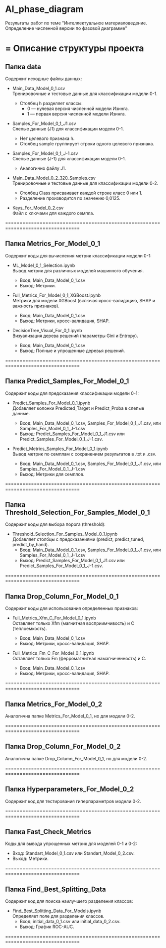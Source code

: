 # AI_phase_diagram
Результаты работ по теме "Интеллектуальное материаловедение. Определение численной версии по фазовой диаграмме"

=
                              Описание структуры проекта
=

Папка data
----------------
Содержит исходные файлы данных:
- Main_Data_Model_0_1.csv  
  Тренировочные и тестовые данные для классификации модели 0-1.  
  - Столбец h разделяет классы:  
    - 0 — нулевая версия численной модели Изинга.  
    - 1 — первая версия численной модели Изинга.

- Samples_For_Model_0_1_J1.csv  
  Слепые данные (J1) для классификации модели 0-1.  
  - Нет целевого признака h.  
  - Столбец sample группирует строки одного целевого признака.

- Samples_For_Model_0_1_J-1.csv  
  Слепые данные (J-1) для классификации модели 0-1.  
  - Аналогично файлу J1.

- Main_Data_Model_0_2_320_Samples.csv  
  Тренировочные и тестовые данные для классификации модели 0-2.  
  - Столбец Class присваивает каждой строке класс 0 или 1.  
  - Разделение производится по значению 0,0125.

- Keys_For_Model_0_2.csv  
  Файл с ключами для каждого семпла.

================================================================================

Папка Metrics_For_Model_0_1
-------------------------------
Содержит коды для вычисления метрик классификации модели 0-1:
- ML_Model_0_1_Selection.ipynb  
  Вывод метрик для различных моделей машинного обучения.  
  - Вход: Main_Data_Model_0_1.csv  
  - Выход: Метрики.

- Full_Metrics_For_Model_0_1_XGBoost.ipynb  
  Метрики для модели XGBoost (включая кросс-валидацию, SHAP и важность признаков).  
  - Вход: Main_Data_Model_0_1.csv  
  - Выход: Метрики, кросс-валидация, SHAP.

- DecisionTree_Visual_For_0_1.ipynb  
  Визуализация дерева решений (параметры Gini и Entropy).  
  - Вход: Main_Data_Model_0_1.csv  
  - Выход: Полные и упрощенные деревья решений.

================================================================================

Папка Predict_Samples_For_Model_0_1
---------------------------------------
Содержит коды для предсказания классификации модели 0-1:
- Predict_Samples_For_Model_0_1.ipynb  
  Добавляет колонки Predicted_Target и Predict_Proba в слепые данные.  
  - Вход: Main_Data_Model_0_1.csv, Samples_For_Model_0_1_J1.csv, или Samples_For_Model_0_1_J-1.csv  
  - Выход: Predict_Samples_For_Model_0_1_J1.csv или Predict_Samples_For_Model_0_1_J-1.csv.

- Predict_Metrics_Samples_For_Model_0_1.ipynb  
  Вывод метрик по семплам с сохранением результатов в .txt и .csv.  
  - Вход: Main_Data_Model_0_1.csv, Samples_For_Model_0_1_J1.csv, или Samples_For_Model_0_1_J-1.csv  
  - Выход: Метрики для семплов.

================================================================================

Папка Threshold_Selection_For_Samples_Model_0_1
---------------------------------------------------
Содержит коды для выбора порога (threshold):
- Threshold_Selection_For_Samples_Model_0_1.ipynb  
  Добавляет столбцы с предсказаниями (predict, predict_tuned, predict_by_hand).  
  - Вход: Main_Data_Model_0_1.csv, Samples_For_Model_0_1_J1.csv, или Samples_For_Model_0_1_J-1.csv  
  - Выход: Predict_Samples_For_Model_0_1_J1.csv или Predict_Samples_For_Model_0_1_J-1.csv.

================================================================================

Папка Drop_Column_For_Model_0_1
-----------------------------------
Содержит коды для использования определенных признаков:
- Full_Metrics_Xfm_C_For_Model_0_1.ipynb  
  Оставляет только Xfm (магнитная восприимчивость) и C (теплоемкость).  
  - Вход: Main_Data_Model_0_1.csv  
  - Выход: Метрики, кросс-валидация, SHAP.

- Full_Metrics_Fm_C_For_Model_0_1.ipynb  
  Оставляет только Fm (ферромагнитная намагниченность) и C.  
  - Вход: Main_Data_Model_0_1.csv  
  - Выход: Метрики, кросс-валидация, SHAP.

================================================================================

Папка Metrics_For_Model_0_2
-------------------------------
Аналогична папке Metrics_For_Model_0_1, но для модели 0-2.

================================================================================

Папка Drop_Column_For_Model_0_2
-----------------------------------
Аналогична папке Drop_Column_For_Model_0_1, но для модели 0-2.

================================================================================

Папка Hyperparameters_For_Model_0_2
---------------------------------------
Содержит код для тестирования гиперпараметров модели 0-2.

================================================================================

Папка Fast_Check_Metrics
----------------------------
Коды для вывода упрощенных метрик для моделей 0-1 и 0-2:
- Вход: Standart_Model_0_1.csv или Standart_Model_0_2.csv.  
- Выход: Метрики.

================================================================================

Папка Find_Best_Splitting_Data
----------------------------------
Содержит код для поиска наилучшего разделения классов:
- Find_Best_Splitting_Data_For_Models.ipynb  
  Определяет поле для разделения классов.  
  - Вход: initial_data_0_1.csv или initial_data_0_2.csv.  
  - Выход: График ROC-AUC.

================================================================================
